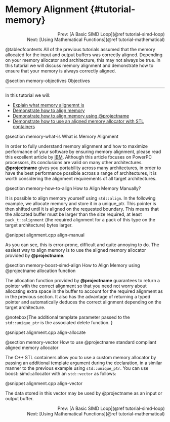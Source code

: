 Memory Alignment {#tutorial-memory}
=========

<div style="text-align: right;" markdown="1">Prev: [A Basic SIMD Loop](@ref tutorial-simd-loop)</div>
<div style="text-align: right;" markdown="1">Next: [Using Mathematical Functions](@ref tutorial-mathematical)</div>

@tableofcontents
All of the previous tutorials assumed that the memory allocated for the input and output
buffers was correctly aligned. Depending on your memory allocator and architecture,
this may not always be true. In this tutorial we will discuss memory alignment
and demonstrate how to ensure that your memory is always correctly aligned.

@section memory-objectives Objectives

-------------------------------------

In this tutorial we will:
- [Explain what memory alignemnt is](#memory-what-is)
- [Demonstrate how to align memory](#memory-how-to-align)
- [Demonstrate how to align memory using @projectname](#memory-boost-simd-align)
- [Demonstrate how to use an aligned memory allocator with STL containers](#memory-vector)

@section memory-what-is What is Memory Alignment

In order to fully understand memory alignment and how to maximize performance of your software by
ensuring memory alignment, please read this excellent article by [IBM](http://www.ibm.com/developerworks/library/pa-dalign/).
Although this article focuses on PowerPC processors, its conclusions are valid on many other architectures.
**@projectname** gives you portability across many architectures, in order to have the best
performance possible across a range of architectures, it is worth considering the alignment requirements
of all target architectures.

@section memory-how-to-align How to Align Memory Manually?

It is possible to align memory yourself using `std::align`. In the following example, we allocate memory
and store it in a unique_ptr. This pointer is then shifted until it is aligned on the requested boundary.
This means that the allocated buffer must be larger than the size required, at least `pack_t::alignment`
(the required alignment for a pack of this type on the target architecture) bytes larger.

@snippet alignment.cpp align-manual

As you can see, this is error-prone, difficult and quite annoying to do. The easiest
way to align memory is to use the aligned memory allocator provided by **@projectname**.

@section memory-boost-simd-align How to Align Memory using @projectname allocation function

The allocation function provided by **@projectname** guarantees to return a pointer with the correct
alignment so that you need not worry about allocating extra space in the buffer to account for the
required alignment as in the previous section. It also has the advantage of returning a typed pointer
and automatically deduces the correct alignment depending on the target architecture.

@notebox{The additional template parameter passed to the `std::unique_ptr` is the associated delete
function.
}

@snippet alignment.cpp align-allocate

@section memory-vector How to use @projectname standard compliant aligned memory allocator

The C++ STL containers allow you to use a custom memory allocator by passing
an additional template argument during the declaration, in a similar manner
to the previous example using `std::unique_ptr`. You can use boost::simd::allocator
with an `std::vector` as follows:

@snippet alignment.cpp align-vector

The data stored in this vector may be used by @projectname as an input or
output buffer.

<div style="text-align: right;" markdown="1">Prev: [A Basic SIMD Loop](@ref tutorial-simd-loop)</div>
<div style="text-align: right;" markdown="1">Next: [Using Mathematical Functions](@ref tutorial-mathematical)</div>
